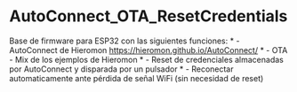 # AutoConnect_OTA_ResetCredentials
Base de firmware para ESP32 con las siguientes funciones:  *  - AutoConnect de Hieromon https://hieromon.github.io/AutoConnect/  *  - OTA - Mix de los ejemplos de Hieromon  *  - Reset de credenciales almacenadas por AutoConnect y disparada por un pulsador  *  - Reconectar automaticamente ante pérdida de señal WiFi (sin necesidad de reset)
